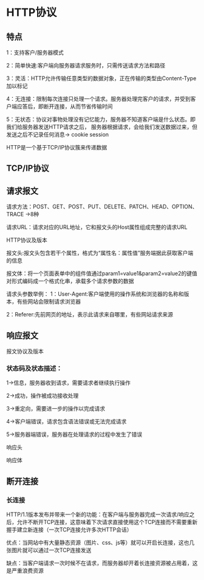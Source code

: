 
#  HTTP协议

## 特点
1：支持客户/服务器模式

2：简单快速:客户端向服务器请求服务时，只需传送请求方法和路径

3：灵活：HTTP允许传输任意类型的数据对象，正在传输的类型由Content-Type加以标记

4：无连接：限制每次连接只处理一个请求。服务器处理完客户的请求，并受到客户端应答后，即断开连接，从而节省传输时间

5：无状态：协议对事物处理没有记忆能力，服务器不知道客户端是什么状态。即我们给服务器发送HTTP请求之后，
服务器根据请求，会给我们发送数据过来，但发送之后不记录任何消息-> cookie session

HTTP是一个基于TCP/IP协议簇来传递数据


## TCP/IP协议



## 请求报文

请求方法：POST、GET、POST、PUT、DELETE、PATCH、HEAD、OPTION、TRACE ->8种

请求URL：请求对应的URL地址，它和报文头的Host属性组成完整的请求URL

HTTP协议及版本

报文头:报文头包含若干个属性，格式为“属性名：属性值”服务端据此获取客户端的信息

报文体：将一个页面表单中的组件值通过param1=value1&param2=value2的键值对形式编码成一个格式化串，承载多个请求参数的数据

请求头参数举例：
1：User-Agent:客户端使用的操作系统和浏览器的名称和版本，有些网站会限制请求浏览器

2：Referer:先前网页的地址，表示此请求来自哪里，有些网站请求来源

## 响应报文

报文协议及版本

### 状态码及状态描述：

1->信息，服务器收到请求，需要请求者继续执行操作

2->成功，操作被成功接收处理

3->重定向，需要进一步的操作以完成请求

4->客户端错误，请求包含语法错误或无法完成请求

5->服务器端错误，服务器在处理请求的过程中发生了错误

响应头

响应体

## 断开连接

### 长连接
HTTP/1.1版本发布并带来一个新的功能：在客户端与服务器完成一次请求/响应之后，允许不断开TCP连接，这意味着下次请求直接使用这个TCP连接而不需要重新握手建立新连接（一次TCP连接允许多次HTTP会话）

优点：当网站中有大量静态资源（图片、css、js等）就可以开启长连接，这也几张图片就可以通过一次TCP连接发送

缺点：当客户端请求一次时候不在请求，而服务器却开着长连接资源被占用着，这是严重浪费资源




